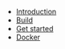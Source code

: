 * [Introduction](./README.md)
* [Build](./docs_md/build.md)
* [Get started](./docs_md/get_started.md)
* [Docker](./docs_md/docker.md)
